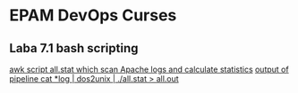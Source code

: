 # EPAM DevOps Curses</h1>
## Laba 7.1 bash scripting

<a href=all.stat>awk script all.stat which scan Apache logs and calculate statistics</a>
<a href=all.out>output of pipeline cat *log | dos2unix | ./all.stat > all.out</a>
